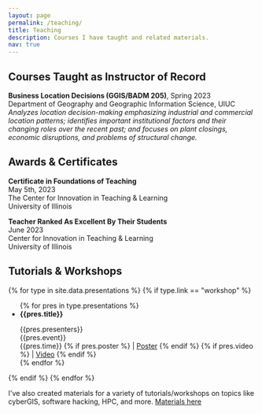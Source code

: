```yaml
---
layout: page
permalink: /teaching/
title: Teaching
description: Courses I have taught and related materials.
nav: true
---
```


## Courses Taught as Instructor of Record

**Business Location Decisions (GGIS/BADM 205)**, Spring 2023  
Department of Geography and Geographic Information Science, UIUC  
*Analyzes location decision-making emphasizing industrial and commercial location patterns; identifies important institutional factors and their changing roles over the recent past; and focuses on plant closings, economic disruptions, and problems of structural change.*  



## Awards & Certificates

**Certificate in Foundations of Teaching**  
May 5th, 2023  
The Center for Innovation in Teaching & Learning  
University of Illinois

**Teacher Ranked As Excellent By Their Students**  
June 2023  
Center for Innovation in Teaching & Learning  
University of Illinois


## Tutorials & Workshops

{% for type in site.data.presentations %}
  {% if type.link == "workshop" %}
  <ul>
  {% for pres in type.presentations %}
    <li><b>{{pres.title}}</b><br>
    <p style="text-align:left;">
        {{pres.presenters}}<br>
        {{pres.event}}
        <span style="float:right;">
            {{pres.time}}
            {% if pres.poster %}
            | <a href="{{pres.poster}}" target="_blank">Poster</a>
            {% endif %}
            {% if pres.video %}
            | <a href="{{pres.video}}" target="_blank">Video</a>
            {% endif %}
        </span>
    </p>
    </li>
  {% endfor %}
  </ul>
  {% endif %}
{% endfor %}


I've also created materials for a variety of tutorials/workshops on topics like cyberGIS, software hacking, HPC, and more. [Materials here](/code/#edu)
